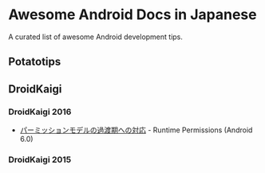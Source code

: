 # Awesome Android Docs in Japanese

A curated list of awesome Android development tips.

## Potatotips


## DroidKaigi

### DroidKaigi 2016

- [パーミッションモデルの過渡期への対応](http://www.slideshare.net/ak_shio_555/ss-58412835) - Runtime Permissions (Android 6.0)

### DroidKaigi 2015